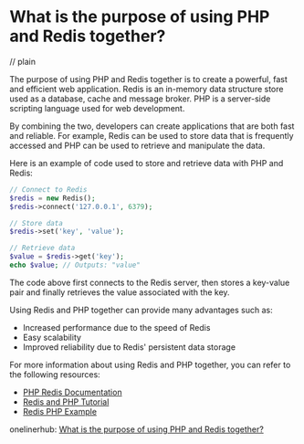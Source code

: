 # What is the purpose of using PHP and Redis together?
// plain

The purpose of using PHP and Redis together is to create a powerful, fast and efficient web application. Redis is an in-memory data structure store used as a database, cache and message broker. PHP is a server-side scripting language used for web development.

By combining the two, developers can create applications that are both fast and reliable. For example, Redis can be used to store data that is frequently accessed and PHP can be used to retrieve and manipulate the data.

Here is an example of code used to store and retrieve data with PHP and Redis:

```php
// Connect to Redis
$redis = new Redis();
$redis->connect('127.0.0.1', 6379);

// Store data
$redis->set('key', 'value');

// Retrieve data
$value = $redis->get('key');
echo $value; // Outputs: "value"
```

The code above first connects to the Redis server, then stores a key-value pair and finally retrieves the value associated with the key.

Using Redis and PHP together can provide many advantages such as:

- Increased performance due to the speed of Redis
- Easy scalability
- Improved reliability due to Redis' persistent data storage

For more information about using Redis and PHP together, you can refer to the following resources:

- [PHP Redis Documentation](https://redis.io/clients/php)
- [Redis and PHP Tutorial](https://www.tutorialspoint.com/redis/redis_with_php.htm)
- [Redis PHP Example](https://www.tutorialspoint.com/redis/redis_php_example.htm)

onelinerhub: [What is the purpose of using PHP and Redis together?](https://onelinerhub.com/predis/what-is-the-purpose-of-using-php-and-redis-together)